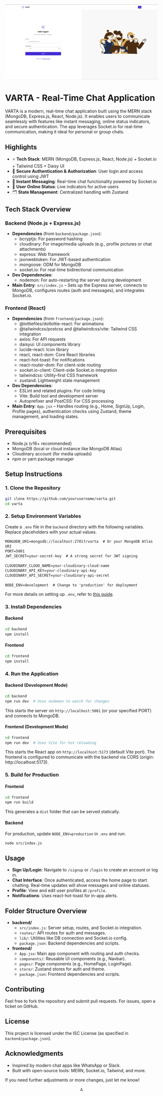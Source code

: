 <img src="./frontend/public/Home Page.png" class="logo" width="full"/>

# VARTA - Real-Time Chat Application

VARTA is a modern, real-time chat application built using the MERN stack (MongoDB, Express.js, React, Node.js). It enables users to communicate seamlessly with features like instant messaging, online status indicators, and secure authentication. The app leverages Socket.io for real-time communication, making it ideal for personal or group chats.

## Highlights

- ⭐ **Tech Stack**: MERN (MongoDB, Express.js, React, Node.js) + Socket.io + Tailwind CSS + Daisy UI
- 🔐 **Secure Authentication \& Authorization**: User login and access control using JWT
- 💬 **Instant Messaging**: Real-time chat functionality powered by Socket.io
- 📡 **User Online Status**: Live indicators for active users
- 🗂️ **State Management**: Centralized handling with Zustand


## Tech Stack Overview

### Backend (Node.js + Express.js)

- **Dependencies** (from `backend/package.json`):
    - bcryptjs: For password hashing
    - cloudinary: For image/media uploads (e.g., profile pictures or chat attachments)
    - express: Web framework
    - jsonwebtoken: For JWT-based authentication
    - mongoose: ODM for MongoDB
    - socket.io: For real-time bidirectional communication
- **Dev Dependencies**:
    - nodemon: For auto-restarting the server during development
- **Main Entry**: `src/index.js` – Sets up the Express server, connects to MongoDB, configures routes (auth and messages), and integrates Socket.io.


### Frontend (React)

- **Dependencies** (from `frontend/package.json`):
    - @lottiefiles/dotlottie-react: For animations
    - @tailwindcss/postcss and @tailwindcss/vite: Tailwind CSS integration
    - axios: For API requests
    - daisyui: UI components library
    - lucide-react: Icon library
    - react, react-dom: Core React libraries
    - react-hot-toast: For notifications
    - react-router-dom: For client-side routing
    - socket.io-client: Client-side Socket.io integration
    - tailwindcss: Utility-first CSS framework
    - zustand: Lightweight state management
- **Dev Dependencies**:
    - ESLint and related plugins: For code linting
    - Vite: Build tool and development server
    - Autoprefixer and PostCSS: For CSS processing
- **Main Entry**: `App.jsx` – Handles routing (e.g., Home, SignUp, Login, Profile pages), authentication checks using Zustand, theme management, and loading states.


## Prerequisites

- Node.js (v16+ recommended)
- MongoDB (local or cloud instance like MongoDB Atlas)
- Cloudinary account (for media uploads)
- npm or yarn package manager


## Setup Instructions

### 1. Clone the Repository

```bash
git clone https://github.com/yourusername/varta.git
cd varta
```


### 2. Setup Environment Variables

Create a `.env` file in the `backend` directory with the following variables. Replace placeholders with your actual values.

```
MONGODB_URI=mongodb://localhost:27017/varta  # Or your MongoDB Atlas URI
PORT=5001
JWT_SECRET=your-secret-key  # A strong secret for JWT signing

CLOUDINARY_CLOUD_NAME=your-cloudinary-cloud-name
CLOUDINARY_API_KEY=your-cloudinary-api-key
CLOUDINARY_API_SECRET=your-cloudinary-api-secret

NODE_ENV=development  # Change to 'production' for deployment
```

For more details on setting up `.env`, refer to [this guide](https://github.com/burakorkmez/fullstack-chat-app/blob/master/README.md#setup-env-file).

### 3. Install Dependencies

#### Backend

```bash
cd backend
npm install
```


#### Frontend

```bash
cd frontend
npm install
```


### 4. Run the Application

#### Backend (Development Mode)

```bash
cd backend
npm run dev  # Uses nodemon to watch for changes
```

This starts the server on `http://localhost:5001` (or your specified PORT) and connects to MongoDB.

#### Frontend (Development Mode)

```bash
cd frontend
npm run dev  # Uses Vite for hot reloading
```

This starts the React app on `http://localhost:5173` (default Vite port). The frontend is configured to communicate with the backend via CORS (origin: http://localhost:5173).

### 5. Build for Production

#### Frontend

```bash
cd frontend
npm run build
```

This generates a `dist` folder that can be served statically.

#### Backend

For production, update `NODE_ENV=production` in `.env` and run:

```bash
node src/index.js
```


## Usage

- **Sign Up/Login**: Navigate to `/signup` or `/login` to create an account or log in.
- **Chat Interface**: Once authenticated, access the home page to start chatting. Real-time updates will show messages and online statuses.
- **Profile**: View and edit user profiles at `/profile`.
- **Notifications**: Uses react-hot-toast for in-app alerts.


## Folder Structure Overview

- **backend/**
    - `src/index.js`: Server setup, routes, and Socket.io integration.
    - `routes/`: API routes for auth and messages.
    - `lib/`: Utilities like DB connection and Socket.io config.
    - `package.json`: Backend dependencies and scripts.
- **frontend/**
    - `App.jsx`: Main app component with routing and auth checks.
    - `components/`: Reusable UI components (e.g., Navbar).
    - `pages/`: Page components (e.g., HomePage, LoginPage).
    - `store/`: Zustand stores for auth and theme.
    - `package.json`: Frontend dependencies and scripts.


## Contributing

Feel free to fork the repository and submit pull requests. For issues, open a ticket on GitHub.

## License

This project is licensed under the ISC License (as specified in `backend/package.json`).

## Acknowledgments

- Inspired by modern chat apps like WhatsApp or Slack.
- Built with open-source tools: MERN, Socket.io, Tailwind, and more.

If you need further adjustments or more changes, just let me know!

<div style="text-align: center">⁂</div>

[^1]: package.json

[^2]: index.js

[^3]: package.json

[^4]: App.jsx

